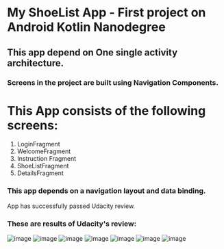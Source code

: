 # My ShoeList App - First project on Android Kotlin Nanodegree

## This app depend on One single activity architecture.

### Screens in the project are built using Navigation Components.

# This App consists of the following screens:
1. LoginFragment
2. WelcomeFragment
3. Instruction Fragment
4. ShoeListFragment
5. DetailsFragment

### This app depends on a navigation layout and data binding.

App has successfully passed Udacity review.
### These are results of Udacity's review:

![image](https://user-images.githubusercontent.com/16711483/190857036-8b05ea55-9ace-4772-9e88-899819738fef.png)
![image](https://user-images.githubusercontent.com/16711483/190857433-32ea60f1-77f4-405e-80bc-0ba180477db5.png)
![image](https://user-images.githubusercontent.com/16711483/190857495-45c50767-b1cd-45fe-a81e-c65e217f76af.png)
![image](https://user-images.githubusercontent.com/16711483/190857512-89d2c1a2-9b97-4339-bb43-2fa937bcea29.png)
![image](https://user-images.githubusercontent.com/16711483/190857587-c6a4ab2c-a86b-477d-add8-44756f8ea997.png)
![image](https://user-images.githubusercontent.com/16711483/190857747-dc77bada-9b78-4876-b4cc-826587b7226a.png)
![image](https://user-images.githubusercontent.com/16711483/190857775-6f2723c9-b1e8-4cb0-9fcc-e7a7bf3f32d3.png)


